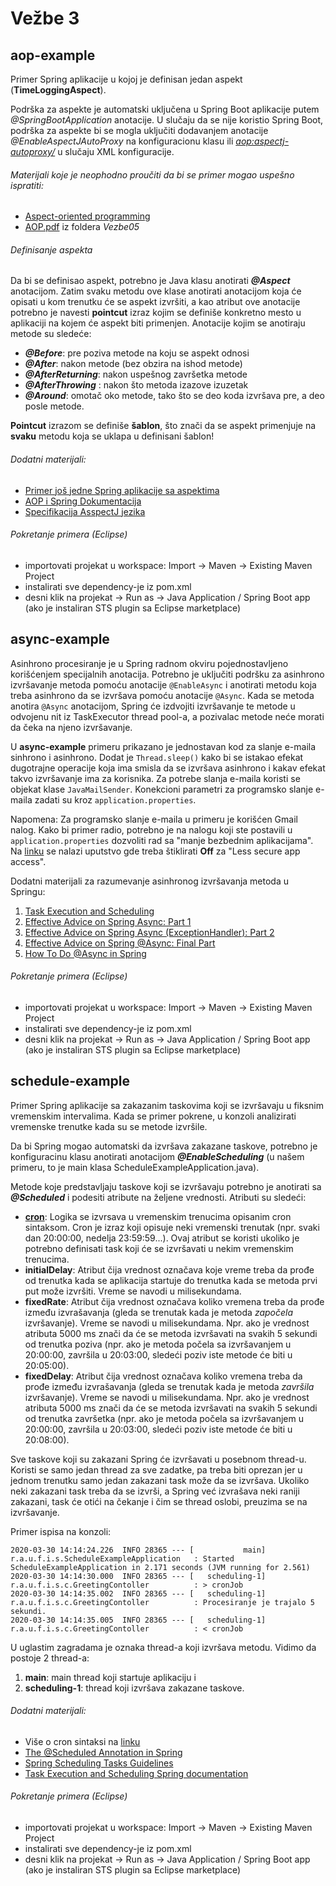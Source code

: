 # Vežbe 3

## aop-example

Primer Spring aplikacije u kojoj je definisan jedan aspekt (__TimeLoggingAspect__).

Podrška za aspekte je automatski uključena u Spring Boot aplikacije putem _@SpringBootApplication_ anotacije.  U slučaju da se nije koristio Spring Boot, podrška za aspekte bi se mogla uključiti dodavanjem anotacije _@EnableAspectJAutoProxy_ na konfiguracionu klasu ili _<aop:aspectj-autoproxy/>_ u slučaju XML konfiguracije.

###### Materijali koje je neophodno proučiti da bi se primer mogao uspešno ispratiti:

* [Aspect-oriented programming](https://www.youtube.com/watch?v=3KKUP7-o3ps)
* [AOP.pdf](https://github.com/stojkovm/isara2021vezbe/blob/main/Vezbe05/AOP.pdf) iz foldera _Vezbe05_

###### Definisanje aspekta

Da bi se definisao aspekt, potrebno je Java klasu anotirati ___@Aspect___ anotacijom. Zatim svaku metodu ove klase anotirati anotacijom koja će opisati u kom trenutku će se aspekt izvršiti, a kao atribut ove anotacije potrebno je navesti __pointcut__ izraz kojim se definiše konkretno mesto u aplikaciji na kojem će aspekt biti primenjen. Anotacije kojim se anotiraju metode su sledeće:

* ___@Before___: pre poziva metode na koju se aspekt odnosi
* ___@After___: nakon metode (bez obzira na ishod metode)
* ___@AfterReturning___: nakon uspešnog završetka metode
* ___@AfterThrowing___ : nakon što metoda izazove izuzetak
* ___@Around___: omotač oko metode, tako što se deo koda izvršava pre, a deo posle metode.

__Pointcut__ izrazom se definiše __šablon__, što znači da se aspekt primenjuje na __svaku__ metodu koja se uklapa u definisani šablon!

###### Dodatni materijali:

* [Primer još jedne Spring aplikacije sa aspektima](https://www.journaldev.com/2583/spring-aop-example-tutorial-aspect-advice-pointcut-joinpoint-annotations)
* [AOP i Spring Dokumentacija](https://docs.spring.io/spring/docs/2.0.x/reference/aop.html)
* [Specifikacija AsspectJ jezika](https://www.eclipse.org/aspectj/doc/released/progguide/language.html)

###### Pokretanje primera (Eclipse)

* importovati projekat u workspace: Import -> Maven -> Existing Maven Project
* instalirati sve dependency-je iz pom.xml
* desni klik na projekat -> Run as -> Java Application / Spring Boot app (ako je instaliran STS plugin sa Eclipse marketplace)

## async-example

Asinhrono procesiranje je u Spring radnom okviru pojednostavljeno korišćenjem specijalnih anotacija.
Potrebno je uključiti podršku za asinhrono izvršavanje metoda pomoću anotacije `@EnableAsync` i anotirati metodu koja treba asinhrono da se izvršava pomoću anotacije `@Async`.
Kada se metoda anotira `@Async` anotacijom, Spring će izdvojiti izvršavanje te metode u odvojenu nit iz TaskExecutor thread pool-a, a pozivalac metode neće morati da čeka na njeno izvršavanje.

U **async-example** primeru prikazano je jednostavan kod za slanje e-maila sinhrono i asinhrono. Dodat je `Thread.sleep()` kako bi se istakao efekat dugotrajne operacije koja ima smisla da se izvršava asinhrono i kakav efekat takvo izvršavanje ima za korisnika. Za potrebe slanja e-maila koristi se objekat klase `JavaMailSender`. Konekcioni parametri za programsko slanje e-maila zadati su kroz `application.properties`.

Napomena: Za programsko slanje e-maila u primeru je korišćen Gmail nalog. Kako bi primer radio, potrebno je na nalogu koji ste postavili u `application.properties` dozvoliti rad sa "manje bezbednim aplikacijama". Na [linku](https://support.google.com/accounts/answer/6010255?hl=en) se nalazi uputstvo gde treba štiklirati __Off__ za "Less secure app access".

Dodatni materijali za razumevanje asinhronog izvršavanja metoda u Springu:

1. [Task Execution and Scheduling](https://docs.spring.io/spring/docs/current/spring-framework-reference/integration.html#scheduling)
2. [Effective Advice on Spring Async: Part 1](https://dzone.com/articles/effective-advice-on-spring-async-part-1)
3. [Effective Advice on Spring Async (ExceptionHandler): Part 2](https://dzone.com/articles/effective-advice-on-spring-async-exceptionhandler-1)
4. [Effective Advice on Spring @Async: Final Part](https://dzone.com/articles/effective-advice-on-spring-async-final-part-1)
5. [How To Do @Async in Spring](https://www.baeldung.com/spring-async)

###### Pokretanje primera (Eclipse)

* importovati projekat u workspace: Import -> Maven -> Existing Maven Project
* instalirati sve dependency-je iz pom.xml
* desni klik na projekat -> Run as -> Java Application / Spring Boot app (ako je instaliran STS plugin sa Eclipse marketplace)


## schedule-example

Primer Spring aplikacije sa zakazanim taskovima koji se izvršavaju u fiksnim vremenskim intervalima. Kada se primer pokrene, u konzoli analizirati vremenske trenutke kada su se metode izvršile.

Da bi Spring mogao automatski da izvršava zakazane taskove, potrebno je konfiguracinu klasu anotirati anotacijom ___@EnableScheduling___ (u našem primeru, to je main klasa ScheduleExampleApplication.java).

Metode koje predstavljaju taskove koji se izvršavaju potrebno je anotirati sa ___@Scheduled___ i podesiti atribute na željene vrednosti. Atributi su sledeći:

* [__cron__](https://en.wikipedia.org/wiki/Cron): Logika se izvrsava u vremenskim trenucima opisanim cron sintaksom. Cron je izraz koji opisuje neki vremenski trenutak (npr. svaki dan 20:00:00, nedelja 23:59:59...). Ovaj atribut se koristi ukoliko je potrebno definisati task koji će se izvršavati u nekim vremenskim trenucima.
* __initialDelay__: Atribut čija vrednost označava koje vreme treba da prođe od trenutka kada se aplikacija startuje do trenutka kada se metoda prvi put može izvršiti. Vreme se navodi u milisekundama.
* __fixedRate__: Atribut čija vrednost označava koliko vremena treba da prođe između izvrašavanja (gleda se trenutak kada je metoda _započela_ izvršavanje). Vreme se navodi u milisekundama. Npr. ako je vrednost atributa 5000 ms znači da će se metoda izvršavati na svakih 5 sekundi od trenutka poziva (npr. ako je metoda počela sa izvršavanjem u 20:00:00, završila u 20:03:00, sledeći poziv iste metode će biti u 20:05:00).
* __fixedDelay__: Atribut čija vrednost označava koliko vremena treba da prođe između izvrašavanja (gleda se trenutak kada je metoda _završila_ izvršavanje). Vreme se navodi u milisekundama. Npr. ako je vrednost atributa 5000 ms znači da će se metoda izvršavati na svakih 5 sekundi od trenutka završetka (npr. ako je metoda počela sa izvršavanjem u 20:00:00, završila u 20:03:00, sledeći poziv iste metode će biti u 20:08:00).

Sve taskove koji su zakazani Spring će izvršavati u posebnom thread-u. Koristi se samo jedan thread za sve zadatke, pa treba biti oprezan jer u jednom trenutku samo jedan zakazani task može da se izvršava. Ukoliko neki zakazani task treba da se izvrši, a Spring već izvrašava neki raniji zakazani, task će otići na čekanje i čim se thread oslobi, preuzima se na izvršavanje.

Primer ispisa na konzoli:
```
2020-03-30 14:14:24.226  INFO 28365 --- [           main] r.a.u.f.i.s.ScheduleExampleApplication   : Started ScheduleExampleApplication in 2.171 seconds (JVM running for 2.561)
2020-03-30 14:14:30.000  INFO 28365 --- [   scheduling-1] r.a.u.f.i.s.c.GreetingContoller          : > cronJob
2020-03-30 14:14:35.002  INFO 28365 --- [   scheduling-1] r.a.u.f.i.s.c.GreetingContoller          : Procesiranje je trajalo 5 sekundi.
2020-03-30 14:14:35.005  INFO 28365 --- [   scheduling-1] r.a.u.f.i.s.c.GreetingContoller          : < cronJob
```

U uglastim zagradama je oznaka thread-a koji izvršava metodu. Vidimo da postoje 2 thread-a:

1. __main__: main thread koji startuje aplikaciju i
2. __scheduling-1__: thread koji izvršava zakazane taskove.

###### Dodatni materijali:

* Više o cron sintaksi na [linku](http://docs.spring.io/spring/docs/current/javadoc-api/org/springframework/scheduling/support/CronSequenceGenerator.html)
* [The @Scheduled Annotation in Spring](https://www.baeldung.com/spring-scheduled-tasks)
* [Spring Scheduling Tasks Guidelines](https://spring.io/guides/gs/scheduling-tasks/)
* [Task Execution and Scheduling Spring documentation](https://docs.spring.io/spring/docs/current/spring-framework-reference/integration.html#scheduling)

###### Pokretanje primera (Eclipse)

* importovati projekat u workspace: Import -> Maven -> Existing Maven Project
* instalirati sve dependency-je iz pom.xml
* desni klik na projekat -> Run as -> Java Application / Spring Boot app (ako je instaliran STS plugin sa Eclipse marketplace)
